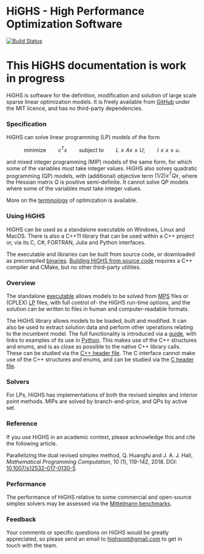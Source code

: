 # HiGHS - High Performance Optimization Software
[![Build Status](https://github.com/ERGO-Code/HiGHS/workflows/build/badge.svg)](https://github.com/ERGO-Code/HiGHS/actions?query=workflow%3Abuild+branch%3Amaster)

# This HiGHS documentation is work in progress

HiGHS is software for the definition, modification and solution of
large scale sparse linear optimization models. It is freely
available from [GitHub](https://github.com/ERGO-Code/HiGHS) under the
MIT licence, and has no third-party dependencies.

### Specification

HiGHS can solve linear programming (LP) models of the form
```math
\textrm{minimize} \qquad c^Tx \qquad \textrm{subject to} \qquad L \le Ax \le U; \qquad l \le x \le u.
```
and mixed integer programming (MIP) models of the same form, for
which some of the variables must take integer values. HiGHS also
solves quadratic programming (QP) models, with (additional)
objective term $(1/2)x^TQx$, where the Hessian matrix $Q$ is positive
semi-definite. It cannot solve QP models where some of the variables
must take integer values.

More on the
[terminology](http://ergo-code.github.io/HiGHS/terminology.html) of
optimization is available.

### Using HiGHS

HiGHS can be used as a standalone executable on Windows, Linux and
MacOS. There is also a C++11 library that can be used within a C++
project or, via its C, C#, FORTRAN, Julia and Python interfaces.

The executable and libraries can be built from source code, or
downloaded as precompiled
[binaries](https://ergo-code.github.io/HiGHS/binaries.html).
[Building HiGHS from source
code](https://ergo-code.github.io/HiGHS/cpp/get-started.html#Building-HiGHS-from-source-code)
requires a C++ compiler and CMake, but no other third-party utilities.

### Overview

The standalone
[executable](https://ergo-code.github.io/HiGHS/executable.html) allows
models to be solved from
[MPS](https://en.wikipedia.org/wiki/MPS_(format)) files or (CPLEX)
[LP](https://web.mit.edu/lpsolve/doc/CPLEX-format.htm) files, with
full control of- the HiGHS run-time options, and the solution can be
written to files in human and computer-readable formats.

The HiGHS library allows models to be loaded, built and modified. It
can also be used to extract solution data and perform other operations
relating to the incumbent model. The full functionality is introduced
via a [guide](https://ergo-code.github.io/HiGHS/guide.html), with
links to examples of its use in
[Python](http://ergo-code.github.io/HiGHS/python/pip.html). This makes
use of the C++ structures and enums, and is as close as possible to
the native C++ library calls. These can be studied via the [C++ header
file](https://github.com/ERGO-Code/HiGHS/blob/master/src/Highs.h). The
C interface cannot make use of the C++ structures and enums, and can
be studied via the [C header
file](https://github.com/ERGO-Code/HiGHS/blob/master/src/interfaces/highs_c_api.h).

### Solvers

For LPs, HiGHS has implementations of both the revised simplex
and interior point methods. MIPs are solved by branch-and-price, and
QPs by active set.

###  Reference

If you use HiGHS in an academic context, please acknowledge this and cite the following article.

Parallelizing the dual revised simplex method,
Q. Huangfu and J. A. J. Hall,
_Mathematical Programming Computation_, 10 (1), 119-142, 2018.
DOI: [10.1007/s12532-017-0130-5](https://link.springer.com/article/10.1007/s12532-017-0130-5)

### Performance

The performance of HiGHS relative to some commercial and open-source simplex solvers may be assessed via the [Mittelmann benchmarks](http://plato.asu.edu/ftp/lpsimp.html).

### Feedback

Your comments or specific questions on HiGHS would be greatly
appreciated, so please send an email to
[highsopt@gmail.com](mailto:highsopt@gmail.com) to get in touch with
the team.
